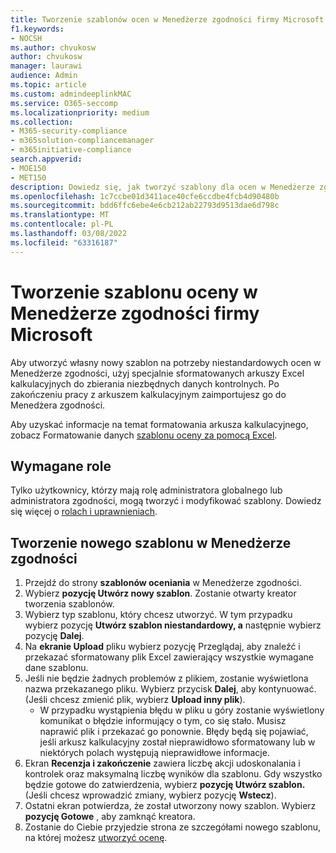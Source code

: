 ```yaml
---
title: Tworzenie szablonów ocen w Menedżerze zgodności firmy Microsoft
f1.keywords:
- NOCSH
ms.author: chvukosw
author: chvukosw
manager: laurawi
audience: Admin
ms.topic: article
ms.custom: admindeeplinkMAC
ms.service: O365-seccomp
ms.localizationpriority: medium
ms.collection:
- M365-security-compliance
- m365solution-compliancemanager
- m365initiative-compliance
search.appverid:
- MOE150
- MET150
description: Dowiedz się, jak tworzyć szablony dla ocen w Menedżerze zgodności firmy Microsoft. Tworzenie i modyfikowanie szablonów przy użyciu Excel pliku.
ms.openlocfilehash: 1c7ccbe01d3411ace40cfe6ccdbe4fcb4d90480b
ms.sourcegitcommit: bdd6ffc6ebe4e6cb212ab22793d9513dae6d798c
ms.translationtype: MT
ms.contentlocale: pl-PL
ms.lasthandoff: 03/08/2022
ms.locfileid: "63316187"
---
```

# <a name="create-an-assessment-template-in-microsoft-compliance-manager"></a>Tworzenie szablonu oceny w Menedżerze zgodności firmy Microsoft

Aby utworzyć własny nowy szablon na potrzeby niestandardowych ocen w Menedżerze zgodności, użyj specjalnie sformatowanych arkuszy Excel kalkulacyjnych do zbierania niezbędnych danych kontrolnych. Po zakończeniu pracy z arkuszem kalkulacyjnym zaimportujesz go do Menedżera zgodności.

Aby uzyskać informacje na temat formatowania arkusza kalkulacyjnego, zobacz Formatowanie danych [szablonu oceny za pomocą Excel](compliance-manager-templates-format-excel.md).

## <a name="required-roles"></a>Wymagane role

Tylko użytkownicy, którzy mają rolę administratora globalnego lub administratora zgodności, mogą tworzyć i modyfikować szablony. Dowiedz się więcej o [rolach i uprawnieniach](compliance-manager-setup.md#set-user-permissions-and-assign-roles).

## <a name="create-new-template-in-compliance-manager"></a>Tworzenie nowego szablonu w Menedżerze zgodności

1. Przejdź do strony **szablonów oceniania** w Menedżerze zgodności.
2. Wybierz **pozycję Utwórz nowy szablon**. Zostanie otwarty kreator tworzenia szablonów.
3. Wybierz typ szablonu, który chcesz utworzyć. W tym przypadku wybierz pozycję **Utwórz szablon niestandardowy, a** następnie wybierz pozycję **Dalej**.
4. Na **ekranie Upload** pliku wybierz pozycję Przeglądaj, aby  znaleźć i przekazać sformatowany plik Excel zawierający wszystkie wymagane dane szablonu.
5. Jeśli nie będzie żadnych problemów z plikiem, zostanie wyświetlona nazwa przekazanego pliku. Wybierz przycisk **Dalej**, aby kontynuować. (Jeśli chcesz zmienić plik, wybierz **Upload inny plik**).
    - W przypadku wystąpienia błędu w pliku u góry zostanie wyświetlony komunikat o błędzie informujący o tym, co się stało. Musisz naprawić plik i przekazać go ponownie. Błędy będą się pojawiać, jeśli arkusz kalkulacyjny został nieprawidłowo sformatowany lub w niektórych polach występują nieprawidłowe informacje.
6. Ekran **Recenzja i zakończenie** zawiera liczbę akcji udoskonalania i kontrolek oraz maksymalną liczbę wyników dla szablonu. Gdy wszystko będzie gotowe do zatwierdzenia, wybierz **pozycję Utwórz szablon.** (Jeśli chcesz wprowadzić zmiany, wybierz pozycję **Wstecz**).
7. Ostatni ekran potwierdza, że został utworzony nowy szablon. Wybierz **pozycję Gotowe** , aby zamknąć kreatora.
8. Zostanie do Ciebie przyjedzie strona ze szczegółami nowego szablonu, na której możesz [utworzyć ocenę](compliance-manager-assessments.md#create-assessments).
